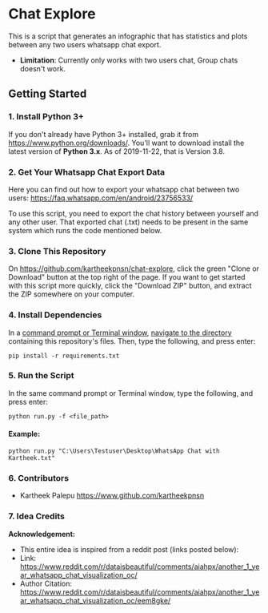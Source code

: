 # Chat Explore

This is a script that generates an infographic that has statistics and plots between any two users whatsapp chat export.

- **Limitation**: Currently only works with two users chat, Group chats doesn't work.

## Getting Started

### 1. Install Python 3+

If you don't already have Python 3+ installed, grab it from <https://www.python.org/downloads/>. You'll want to download install the latest version of **Python 3.x**. As of 2019-11-22, that is Version 3.8.

### 2. Get Your Whatsapp Chat Export Data
Here you can find out how to export your whatsapp chat between two users: <https://faq.whatsapp.com/en/android/23756533/></br>

To use this script, you need to export the chat history between yourself and any other user.
That exported chat (.txt) needs to be present in the same system which runs the code mentioned below.

### 3. Clone This Repository

On <https://github.com/kartheekpnsn/chat-explore>, click the green "Clone or Download" button at the top right of the page. If you want to get started with this script more quickly, click the "Download ZIP" button, and extract the ZIP somewhere on your computer.

### 4. Install Dependencies

In a [command prompt or Terminal window](https://tutorial.djangogirls.org/en/intro_to_command_line/#what-is-the-command-line), [navigate to the directory](https://tutorial.djangogirls.org/en/intro_to_command_line/#change-current-directory) containing this repository's files. Then, type the following, and press enter:

```shell
pip install -r requirements.txt
```

### 5. Run the Script

In the same command prompt or Terminal window, type the following, and press enter:

```shell
python run.py -f <file_path>
```

#### Example:
```shell
python run.py "C:\Users\Testuser\Desktop\WhatsApp Chat with Kartheek.txt"
```

### 6. Contributors

- Kartheek Palepu <https://www.github.com/kartheekpnsn>

### 7. Idea Credits

**Acknowledgement:**

- This entire idea is inspired from a reddit post (links posted below):
- Link: <https://www.reddit.com/r/dataisbeautiful/comments/aiahpx/another_1_year_whatsapp_chat_visualization_oc/>
- Author Citation: <https://www.reddit.com/r/dataisbeautiful/comments/aiahpx/another_1_year_whatsapp_chat_visualization_oc/eem8gke/>